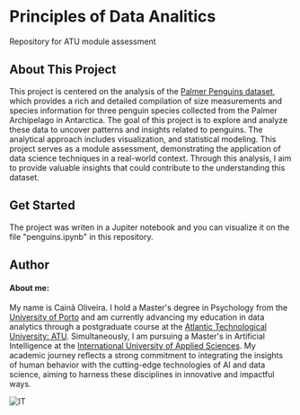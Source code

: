 # Principles of Data Analitics

Repository for ATU module assessment 

## About This Project

This project is centered on the analysis of the [Palmer Penguins dataset](https://allisonhorst.github.io/palmerpenguins/), which provides a rich and detailed compilation of size measurements and species information for three penguin species collected from the Palmer Archipelago in Antarctica. The goal of this project is to explore and analyze these data to uncover patterns and insights related to penguins. The analytical approach includes visualization, and statistical modeling. This project serves as a module assessment, demonstrating the application of data science techniques in a real-world context. Through this analysis, I aim to provide valuable insights that could contribute to the understanding this dataset.

## Get Started

The project was writen in a Jupiter notebook and you can visualize it on the file "penguins.ipynb" in this repository.

## Author

#### About me:

My name is Cainã Oliveira. I hold a Master's degree in Psychology from the [University of Porto](https://www.up.pt/portal/en/) and am currently advancing my education in data analytics through a postgraduate course at the [Atlantic Technological University: ATU](https://www.atu.ie/). Simultaneously, I am pursuing a Master's in Artificial Intelligence at the [International University of Applied Sciences](https://www.iu.org/). My academic journey reflects a strong commitment to integrating the insights of human behavior with the cutting-edge technologies of AI and data science, aiming to harness these disciplines in innovative and impactful ways.

![IT](https://erp.today/wp-content/uploads/2022/12/Artificial_Intelligence-2048x1024.jpg)